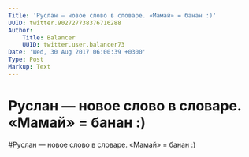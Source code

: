```yaml
---
Title: 'Руслан — новое слово в словаре. «Мамай» = банан :)'
UUID: twitter.902727738376716288
Author:
    Title: Balancer
    UUID: twitter.user.balancer73
Date: 'Wed, 30 Aug 2017 06:00:39 +0300'
Type: Post
Markup: Text
---
```


# Руслан — новое слово в словаре. «Мамай» = банан :)

#Руслан — новое слово в словаре. «Мамай» = банан :)